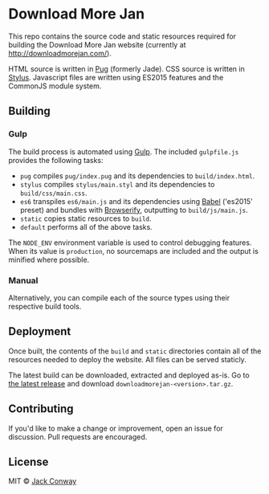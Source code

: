 # Download More Jan

This repo contains the source code and static resources required for building the Download More Jan website (currently at http://downloadmorejan.com/).

HTML source is written in [Pug](http://jade-lang.com/) (formerly Jade). CSS source is written in [Stylus](http://stylus-lang.com/). Javascript files are written using ES2015 features and the CommonJS module system.

## Building

### Gulp

The build process is automated using [Gulp](http://gulpjs.com/). The included `gulpfile.js` provides the following tasks:
- `pug` compiles `pug/index.pug` and its dependencies to `build/index.html`.
- `stylus` compiles `stylus/main.styl` and its dependencies to `build/css/main.css`.
- `es6` transpiles `es6/main.js` and its dependencies using [Babel](http://babeljs.io/) ('es2015' preset) and bundles with [Browserify](http://browserify.org/), outputting to `build/js/main.js`.
- `static` copies static resources to `build`.
- `default` performs all of the above tasks.

The `NODE_ENV` environment variable is used to control debugging features. When its value is `production`, no sourcemaps are included and the output is minified where possible.

### Manual

Alternatively, you can compile each of the source types using their respective build tools.

## Deployment

Once built, the contents of the `build` and `static` directories contain all of the resources needed to deploy the website. All files can be served staticly.

The latest build can be downloaded, extracted and deployed as-is. Go to [the latest release](http://github.com/conelton/downloadmorejan/releases/latest) and download `downloadmorejan-<version>.tar.gz`.

## Contributing

If you'd like to make a change or improvement, open an issue for discussion. Pull requests are encouraged.

## License

MIT &copy; [Jack Conway](http://conelton.xyz/)
